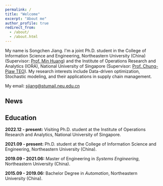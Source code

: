 ```yaml
---
permalink: /
title: "Welcome"
excerpt: "About me"
author_profile: true
redirect_from: 
  - /about/
  - /about.html
---
```


My name is Songchen Jiang. I'm a joint Ph.D. student in the College of Information Science and Engineering, Northeastern University (China) (Supervisor: [Prof. Min Huang](http://www.ise.neu.edu.cn/2019/0109/c5989a8236/page.htm)) and the Institute of Operations Research and Analytics (IORA), National University of Singapore (Supervisor: [Prof. Chung-Piaw TEO](https://iora.nus.edu.sg/people-p/teo-chung-piaw/)). My research interests include Data-driven optimization, Stochastic modeling, and their applications in supply chain management.

My email: [sjiang@stumail.neu.edu.cn](mailto:sjiang@stumail.neu.edu.cn)

News
-----

Education
-----

**2022.12 - present:** Visiting Ph.D. student at the Institute of Operations Research and Analytics, National University of Singapore.

**2021.09 - present:** Ph.D. student at the College of Information Science and Engineering, Northeastern University (China).

**2019.09 - 2021.06:** Master of Engineering in _Systems Engineering_, Northeastern University (China).

**2015.09 - 2019.06:** Bachelor Degree in _Automation_, Northeastern University (China).
